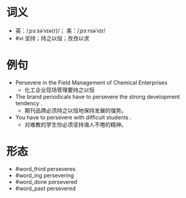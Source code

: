 # 词义
- 英：/ˌpɜːsəˈvɪə(r)/； 美：/ˌpɜːrsəˈvɪr/
- #vi 坚持；持之以恒；孜孜以求
# 例句
- Persevere in the Field Management of Chemical Enterprises
	- 化工企业现场管理要持之以恒
- The brand periodicals have to persevere the strong development tendency .
	- 期刊品牌必须持之以恒地保持发展的强势。
- You have to persevere with difficult students .
	- 对难教的学生你必须坚持诲人不倦的精神。
# 形态
- #word_third perseveres
- #word_ing persevering
- #word_done persevered
- #word_past persevered
